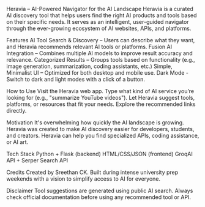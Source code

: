 Heravia – AI-Powered Navigator for the AI Landscape
Heravia is a curated AI discovery tool that helps users find the right AI products and tools based on their specific needs. It serves as an intelligent, user-guided navigator through the ever-growing ecosystem of AI websites, APIs, and platforms.

Features
AI Tool Search & Discovery – Users can describe what they want, and Heravia recommends relevant AI tools or platforms.
Fusion AI Integration – Combines multiple AI models to improve result accuracy and relevance.
Categorized Results – Groups tools based on functionality (e.g., image generation, summarization, coding assistants, etc.)
Simple, Minimalist UI – Optimized for both desktop and mobile use.
Dark Mode - Switch to dark and light modes with a click of a button.

How to Use
Visit the Heravia web app.
Type what kind of AI service you’re looking for (e.g., "summarize YouTube videos").
Let Heravia suggest tools, platforms, or resources that fit your needs.
Explore the recommended links directly.

Motivation
It's overwhelming how quickly the AI landscape is growing.  Heravia was created to make AI discovery easier for developers, students, and creators.  Heravia can help you find specialized APIs, coding assistance, or AI art.

Tech Stack
Python + Flask (backend)
HTML/CSS/JSON (frontend)
GroqAI API + Serper Search API

Credits
Created by Sreethan CK.
Built during intense university prep weekends with a vision to simplify access to AI for everyone.

Disclaimer
Tool suggestions are generated using public AI search. Always check official documentation before using any recommended tool or API.

